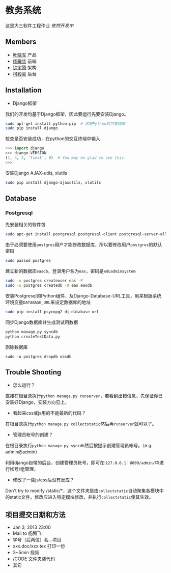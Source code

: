 # 教务系统
这是大三软件工程作业
*依然开发中*

## Members
* [叶晓军](https://github.com/iphkwan) 产品
* [杨曦华](https://github.com/19thhell) 前端
* [钟宇腾](https://github.com/zonyitoo) 架构
* [柯毅豪](https://github.com/sheepke) 后台

## Installation
* Django框架

我们的开发均基于Django框架，因此要运行先要安装Django。

```bash
sudo apt-get install python-pip  # 这是Python的包管理器
sudo pip install django
```

检查是否安装成功，在python的交互终端中输入
```python
>>> import django
>>> django.VERSION
(1, 4, 2, 'final', 0)  # You may be glad to see this.
>>>
```

安装Django AJAX-utils, xlutils
```bash
sudo pip install django-ajaxutils, xlutils
```



## Database

### Postgresql

先安装相关的软件包

```bash
sudo apt-get install postgresql postgresql-client postgresql-server-all # Postgresql的数据库服务器
```

由于必须要使用`postgres`用户才能修改数据库，所以要修改用户`postgres`的默认密码

```bash
sudo passwd postgres
```

建立新的数据库`easdb`，登录用户名为`eas`，密码是`eduadminsystem`

```bash
sudo -u postgres createuser eas -P
sudo -u postgres createdb -O eas easdb
```

安装Postgresql的Python组件，及Django-Database-URL工具，用来根据系统环境变量`DATABASE_URL`来设定数据库的地址

```bash
sudo pip install psycopg2 dj-database-url
```

同步Django数据库并生成测试用数据

```bash
python manage.py syncdb
python createTestData.py
```

删除数据库

```
sudo -u postgres dropdb easdb
```

## Trouble Shooting
* 怎么运行？

直接在根目录执行`python manage.py runserver`，若看到出错信息，先保证你已安装好Django，安装方向见上。

* 看起来css或js用的不是最新的代码？

在根目录执行`python manage.py collectstatic`然后再`runserver`就可以了。

* 管理员帐号的创建？

在根目录执行`python manage.py syncdb`然后按提示创建管理员帐号。（e.g. admin@admin）

利用django自带的后台，创建管理员帐号，即可在:`127.0.0.1：8000/admin/`中进行帐号/组管理。

* 修改了一些js/css后没有反应？

Don't try to modify /static/\*，这个文件夹是由`collectstatic`自动聚集各模块中的static文件，修改应进入特定模块修改，并执行`collectstatic`使其生效。

## 项目提交日期和方法
* Jan 3, 2013 23:00
* Mail to 杨腾飞
* 学号（后两位）名...项目
* xxx.doc/xxx.tex  打印一份
* 3~5min 视频
* /CODE 文件夹装代码
* 其它
